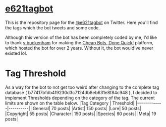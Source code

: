 # [e621tagbot](https://twitter.com/e621tagbot)

This is the repository page for the [@e621tagbot](https://twitter.com/e621tagbot) on Twitter. Here you'll find the tags which the bot tweets and some code.

Although this version of the bot has been completely coded by me, I'd like to thank [v buckenham](https://v21.io) for making the [Cheap Bots, Done Quick!](http://cheapbotsdonequick.com/) platform, which hosted the bot for over 2 years. Without it, the bot would've never existed lol.

# Tag Threshold
As a way for the bot to not get too weird after changing to the complete tag database ( b77417bfdb4f9230d3c7124db8eb631e8f84c948 ), I decided to implement Thresholds depending on the category of the tag. The current limits are shown on the table below.
|Tag Category | Threshold|
|-------------|----------|
|General| 70 posts|
|Artist| 150 posts|
|Lore| 50 posts|
|Copyright| 55 posts|
|Character| 150 posts|
|Species| 60 posts|
|Meta| 19 posts|
